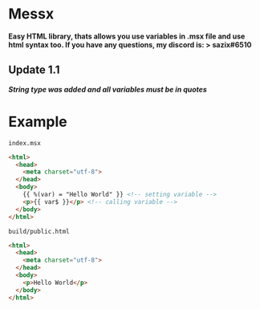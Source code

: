 # Messx

**Easy HTML library, thats allows you use variables in .msx file and use html syntax too. If you have any questions, my discord is: > sazix#6510**
## Update 1.1
***String type was added and all variables must be in quotes***
# Example
`index.msx`
```html
<html>
  <head>
    <meta charset="utf-8">
  </head>
  <body>
    {{ %(var) = "Hello World" }} <!-- setting variable -->
    <p>{{ var$ }}</p> <!-- calling variable -->
  </body>
</html>
```

`build/public.html`
```html
<html>
  <head>
    <meta charset="utf-8">
  </head>
  <body>
    <p>Hello World</p>
  </body>
</html>
